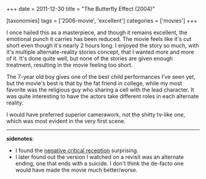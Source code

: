 +++
date = 2011-12-30
title = "The Butterfly Effect (2004)"

[taxonomies]
tags = ['2006-movie', 'excellent']
categories = ['movies']
+++

I once hailed this as a masterpiece, and though it remains excellent,
the emotional punch it carries has been reduced. The movie feels like
it's cut short even though it's nearly 2 hours long. I enjoyed the
story so much, with it's multiple alternate-reality stories concept,
that I wanted more and more of it. It's done quite well, but none of
the stories are given enough treatment, resulting in the movie feeling
too short.

The 7-year old boy gives one of the best child performances I've seen
yet, but the movie's best is that by the fat friend in college, while
my most favorite was the religious guy who sharing a cell with the lead
character. It was quite interesting to have the actors take different
roles in each alternate reality.

I would have preferred superior camerawork, not the shitty tv-like one,
which was most evident in the very first scene.

---

**sidenotes**:

-   I found the [negative critical reception] surprising.
-   I later found out the version I watched on a revisit was an
    alternate ending, one that ends with a suicide. I don't think the
    de-facto one would have made the movie much better/worse.

  [negative critical reception]: http://en.wikipedia.org/wiki/The_Butterfly_Effect#Reception
